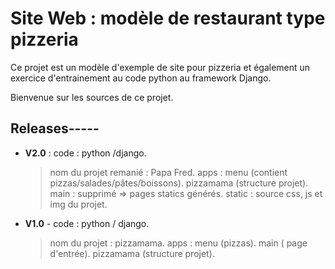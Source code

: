 # Site Web : modèle de restaurant type pizzeria

Ce projet est un modèle d'exemple de site pour pizzeria et également un exercice d'entrainement au code python au framework Django.

Bienvenue sur les sources de ce projet.



## Releases-----

- **V2.0** : code : python /django. 
  > nom du projet remanié : Papa Fred.
  > apps : menu (contient pizzas/salades/pâtes/boissons).
         pizzamama (structure projet).
         main : supprimé => pages statics générés.
         static : source css, js et img du projet.
  
  
- **V1.0** - code : python / django. 
  > nom du projet : pizzamama.
  > apps : menu (pizzas).
         main ( page d'entrée).
         pizzamama (structure projet).

